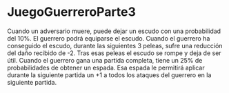 # JuegoGuerreroParte3

Cuando un adversario muere, puede dejar un escudo con una probabilidad del 10%. El guerrero podrá equiparse el escudo. Cuando el guerrero ha conseguido el escudo, durante las siguientes 3 peleas, sufre una reducción del daño recibido de -2. Tras esas peleas el escudo se rompe y deja de ser útil.
Cuando el guerrero gana una partida completa, tiene un 25% de probabilidades de obtener un espada. Esa espada le permitirá aplicar durante la siguiente partida un +1 a todos los ataques del guerrero en la siguiente partida.
